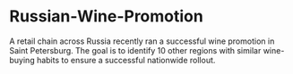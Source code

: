 # Russian-Wine-Promotion
A retail chain across Russia recently ran a successful wine promotion in Saint Petersburg. The goal is to identify 10 other regions with similar wine-buying habits to ensure a successful nationwide rollout.
